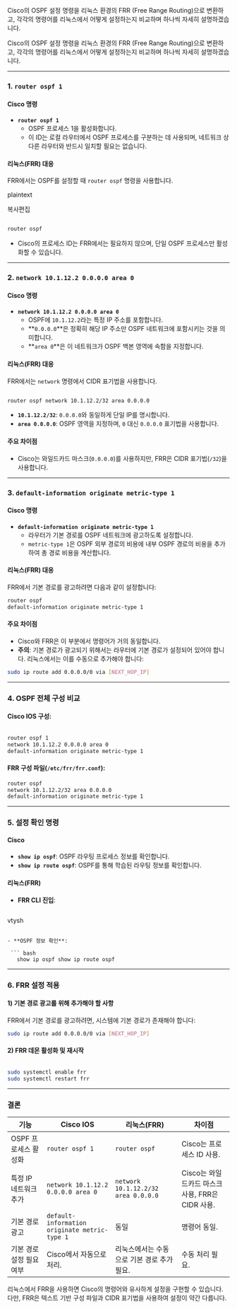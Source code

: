 Cisco의 OSPF 설정 명령을 리눅스 환경의 FRR (Free Range Routing)으로 변환하고, 각각의 명령어를 리눅스에서 어떻게 설정하는지 비교하며 하나씩 자세히 설명하겠습니다.


Cisco의 OSPF 설정 명령을 리눅스 환경의 FRR (Free Range Routing)으로 변환하고, 각각의 명령어를 리눅스에서 어떻게 설정하는지 비교하며 하나씩 자세히 설명하겠습니다.

---

### 1. **`router ospf 1`**

#### Cisco 명령

- **`router ospf 1`**
    - OSPF 프로세스 1을 활성화합니다.
    - 이 ID는 로컬 라우터에서 OSPF 프로세스를 구분하는 데 사용되며, 네트워크 상 다른 라우터와 반드시 일치할 필요는 없습니다.

#### 리눅스(FRR) 대응

FRR에서는 OSPF를 설정할 때 `router ospf` 명령을 사용합니다.

plaintext

복사편집

``` bash

router ospf
```

- Cisco의 프로세스 ID는 FRR에서는 필요하지 않으며, 단일 OSPF 프로세스만 활성화할 수 있습니다.

---
### 2. **`network 10.1.12.2 0.0.0.0 area 0`**


#### Cisco 명령

- **`network 10.1.12.2 0.0.0.0 area 0`**
    - OSPF에 `10.1.12.2`라는 특정 IP 주소를 포함합니다.
    - **`0.0.0.0`**은 정확히 해당 IP 주소만 OSPF 네트워크에 포함시키는 것을 의미합니다.
    - **`area 0`**은 이 네트워크가 OSPF 백본 영역에 속함을 지정합니다.

#### 리눅스(FRR) 대응

FRR에서는 `network` 명령에서 CIDR 표기법을 사용합니다.


``` bash

router ospf network 10.1.12.2/32 area 0.0.0.0
```


- **`10.1.12.2/32`**: `0.0.0.0`와 동일하게 단일 IP를 명시합니다.
- **`area 0.0.0.0`**: OSPF 영역을 지정하며, `0` 대신 `0.0.0.0` 표기법을 사용합니다.

#### 주요 차이점

- Cisco는 와일드카드 마스크(`0.0.0.0`)를 사용하지만, FRR은 CIDR 표기법(`/32`)을 사용합니다.

---

### 3. **`default-information originate metric-type 1`**


#### Cisco 명령

- **`default-information originate metric-type 1`**
    - 라우터가 기본 경로를 OSPF 네트워크에 광고하도록 설정합니다.
    - `metric-type 1`은 OSPF 외부 경로의 비용에 내부 OSPF 경로의 비용을 추가하여 총 경로 비용을 계산합니다.

#### 리눅스(FRR) 대응

FRR에서 기본 경로를 광고하려면 다음과 같이 설정합니다:

``` bash
router ospf
default-information originate metric-type 1
```


#### 주요 차이점

- Cisco와 FRR은 이 부분에서 명령어가 거의 동일합니다.
- **주의**: 기본 경로가 광고되기 위해서는 라우터에 기본 경로가 설정되어 있어야 합니다. 리눅스에서는 이를 수동으로 추가해야 합니다:

``` bash
sudo ip route add 0.0.0.0/0 via [NEXT_HOP_IP]
```


---
### 4. **OSPF 전체 구성 비교**


#### Cisco IOS 구성:

```bash

router ospf 1 
network 10.1.12.2 0.0.0.0 area 0 
default-information originate metric-type 1
```

#### FRR 구성 파일(`/etc/frr/frr.conf`):

``` bash
router ospf
network 10.1.12.2/32 area 0.0.0.0 
default-information originate metric-type 1
```


---
### 5. **설정 확인 명령**


#### Cisco

- **`show ip ospf`**: OSPF 라우팅 프로세스 정보를 확인합니다.
- **`show ip route ospf`**: OSPF를 통해 학습된 라우팅 정보를 확인합니다.

#### 리눅스(FRR)

- **FRR CLI 진입**:
    
   ``` bash

vtysh
```
    
- **OSPF 정보 확인**:
   
 ``` bash
   show ip ospf show ip route ospf
```


---
### 6. **FRR 설정 적용**


#### 1) 기본 경로 광고를 위해 추가해야 할 사항

FRR에서 기본 경로를 광고하려면, 시스템에 기본 경로가 존재해야 합니다:


``` bash
sudo ip route add 0.0.0.0/0 via [NEXT_HOP_IP]
```


#### 2) FRR 데몬 활성화 및 재시작

``` bash

sudo systemctl enable frr
sudo systemctl restart frr
```


---
### 결론

| **기능**         | **Cisco IOS**                                 | **리눅스(FRR)**                        | 차이점                                |
| -------------- | --------------------------------------------- | ----------------------------------- | ---------------------------------- |
| OSPF 프로세스 활성화  | `router ospf 1`                               | `router ospf`                       | Cisco는 프로세스 ID 사용.                 |
| 특정 IP 네트워크 추가  | `network 10.1.12.2 0.0.0.0 area 0`            | `network 10.1.12.2/32 area 0.0.0.0` | Cisco는 와일드카드 마스크 사용, FRR은 CIDR 사용. |
| 기본 경로 광고       | `default-information originate metric-type 1` | 동일                                  | 명령어 동일.                            |
| 기본 경로 설정 필요 여부 | Cisco에서 자동으로 처리.                              | 리눅스에서는 수동으로 기본 경로 추가 필요.            | 수동 처리 필요.                          |

리눅스에서 FRR을 사용하면 Cisco의 명령어와 유사하게 설정을 구현할 수 있습니다. 다만, FRR은 텍스트 기반 구성 파일과 CIDR 표기법을 사용하여 설정이 약간 다릅니다.









